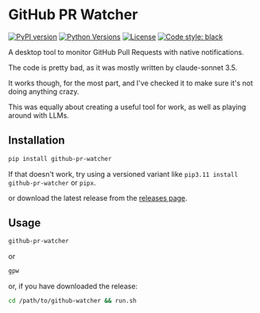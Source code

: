 # GitHub PR Watcher

[![PyPI version](https://img.shields.io/pypi/v/github-pr-watcher?cacheSeconds=30)](https://badge.fury.io/py/github-pr-watcher)
[![Python Versions](https://img.shields.io/pypi/pyversions/github-pr-watcher.svg)](https://pypi.org/project/github-pr-watcher/)
[![License](https://img.shields.io/pypi/l/github-pr-watcher)](https://github.com/gm2211/github-watcher/blob/main/LICENSE)
[![Code style: black](https://img.shields.io/badge/code%20style-black-000000.svg)](https://github.com/psf/black)

A desktop tool to monitor GitHub Pull Requests with native notifications.

The code is pretty bad, as it was mostly written by claude-sonnet 3.5.

It works though, for the most part, and I've checked it to make sure it's not doing anything crazy.

This was equally about creating a useful tool for work, as well as playing around with LLMs.

## Installation

```bash
pip install github-pr-watcher
```

If that doesn't work, try using a versioned variant like `pip3.11 install github-pr-watcher` or `pipx`.

or download the latest release from the [releases page](https://github.com/gm2211/github-watcher/releases).

## Usage

```bash
github-pr-watcher
```
or
```bash
gpw
```
or, if you have downloaded the release:
```bash
cd /path/to/github-watcher && run.sh
```